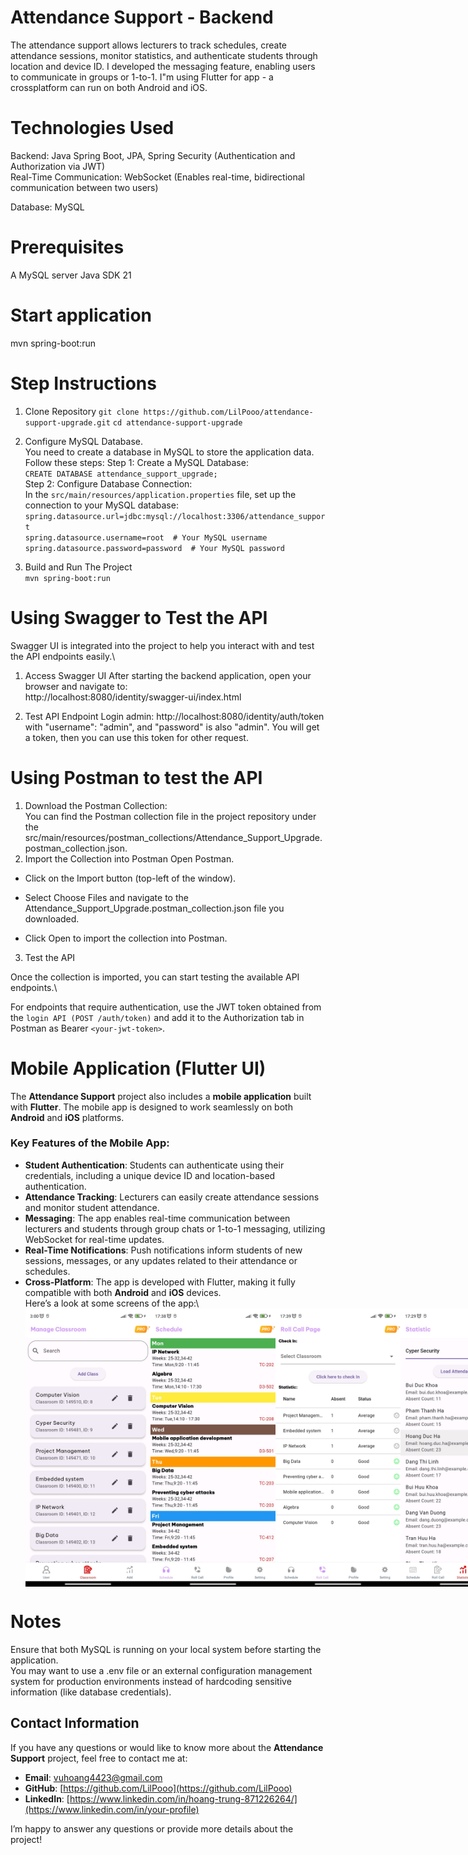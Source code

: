 # Attendance Support - Backend
The attendance support allows lecturers to track schedules, create attendance
sessions, monitor statistics, and authenticate students through location and device
ID. I developed the messaging feature, enabling users to communicate in groups or
1-to-1. I"m using Flutter for app - a crossplatform can run on both Android and iOS.
# Technologies Used
Backend: Java Spring Boot, JPA, Spring Security (Authentication and Authorization via JWT)\
Real-Time Communication: WebSocket (Enables real-time, bidirectional communication between two users)

Database: MySQL
# Prerequisites
A MySQL server
Java SDK 21
# Start application
mvn spring-boot:run
# Step Instructions
1. Clone Repository
  `git clone https://github.com/LilPooo/attendance-support-upgrade.git`
   `cd attendance-support-upgrade`
   
2. Configure MySQL Database.\
   You need to create a database in MySQL to store the application data. Follow these steps:
   Step 1: Create a MySQL Database:\
   `CREATE DATABASE attendance_support_upgrade;`\
   Step 2: Configure Database Connection:\
   In the `src/main/resources/application.properties` file, set up the connection to your MySQL database:\
   `spring.datasource.url=jdbc:mysql://localhost:3306/attendance_support`\
   `spring.datasource.username=root  # Your MySQL username`\
   `spring.datasource.password=password  # Your MySQL password`
3. Build and Run The Project\
   `mvn spring-boot:run`
# Using Swagger to Test the API
Swagger UI is integrated into the project to help you interact with and test the API endpoints easily.\
1. Access Swagger UI
   After starting the backend application, open your browser and navigate to:\
   http://localhost:8080/identity/swagger-ui/index.html
   
2. Test API Endpoint
   Login admin:
   http://localhost:8080/identity/auth/token
   with "username": "admin", and "password" is also "admin". You will get a token, then you can use this token for other request.

# Using Postman to test the API
1. Download the Postman Collection:\
You can find the Postman collection file in the project repository under the src/main/resources/postman_collections/Attendance_Support_Upgrade.postman_collection.json.
2. Import the Collection into Postman
Open Postman.

- Click on the Import button (top-left of the window).

- Select Choose Files and navigate to the Attendance_Support_Upgrade.postman_collection.json file you downloaded.

- Click Open to import the collection into Postman.

3. Test the API

Once the collection is imported, you can start testing the available API endpoints.\

For endpoints that require authentication, use the JWT token obtained from the `login API (POST /auth/token)` and add it to the Authorization tab in Postman as Bearer `<your-jwt-token>`.

# Mobile Application (Flutter UI) 
The **Attendance Support** project also includes a **mobile application** built with **Flutter**. The mobile app is designed to work seamlessly on both **Android** and **iOS** platforms.

### Key Features of the Mobile App:
- **Student Authentication**: Students can authenticate using their credentials, including a unique device ID and location-based authentication.
- **Attendance Tracking**: Lecturers can easily create attendance sessions and monitor student attendance.
- **Messaging**: The app enables real-time communication between lecturers and students through group chats or 1-to-1 messaging, utilizing WebSocket for real-time updates.
- **Real-Time Notifications**: Push notifications inform students of new sessions, messages, or any updates related to their attendance or schedules.
- **Cross-Platform**: The app is developed with Flutter, making it fully compatible with both **Android** and **iOS** devices.\
  Here’s a look at some screens of the app:\
  <div style="display: flex; justify-content: space-between;">
    <img src="src/main/resources/images/ui_admin.jpg" alt="Login Screen" width="200"/>
    <img src="src/main/resources/images/xem_tkb.jpg" alt="Attendance Screen" width="200"/>
    <img src="src/main/resources/images/student_check_in.jpg" alt="Messages Screen" width="200"/>
    <img src="src/main/resources/images/ui_gv_thong_ke.jpg" alt="Messages Screen" width="200"/>
</div>


# Notes
Ensure that both MySQL is running on your local system before starting the application.\
You may want to use a .env file or an external configuration management system for production environments instead of hardcoding sensitive information (like database credentials).

## Contact Information

If you have any questions or would like to know more about the **Attendance Support** project, feel free to contact me at:

- **Email**: [vuhoang4423@gmail.com](mailto:your-email@example.com)
- **GitHub**: [https://github.com/LilPooo](https://github.com/LilPooo)
- **LinkedIn**: [https://www.linkedin.com/in/hoang-trung-871226264/](https://www.linkedin.com/in/your-profile)

I’m happy to answer any questions or provide more details about the project!


   






